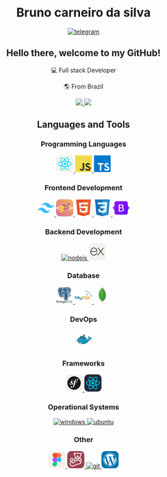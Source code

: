 <h1 align="center">Bruno carneiro da silva</h1>

<p align="center">
<a href="https://t.me/FosterBTC" target="_blank" rel="noreferrer"> <img src="https://img.shields.io/badge/Telegram-2CA5E0?style=for-the-badge&logo=telegram&logoColor=white" alt="telegram"/> </a>
</p>
<div align="center">
<h2 align="center">Hello there, welcome to my GitHub!</h2>
<div align="center">
<p>💻 Full stack Developer</p>
<p>🌎 From Brazil</p>
</div>
<div>
  <a href="https://github.com/bruno-carneiro-da-silva">
  <img height="180em" src="https://github-readme-stats.vercel.app/api?username=bruno-carneiro-da-silva&show_icons=true&theme=tokyonight&include_all_commits=true&count_private=true"/>
  <img height="180em" src="https://github-readme-stats.vercel.app/api/top-langs/?username=bruno-carneiro-da-silva&layout=compact&langs_count=10&theme=tokyonight"/>
</div>
  </a>
</div>

<h2 align="center">Languages and Tools</h2>

<h3 align="center">Programming Languages</h3>
<p align="center">
<a href="https://react.dev/" target="_blank" rel="noreferrer"> <img src="https://github.com/tandpfun/skill-icons/blob/main/icons/React-Light.svg" alt="react" width="40" height="40"/> </a>
<a href="https://developer.mozilla.org/en-US/docs/Web/JavaScript" target="_blank" rel="noreferrer"> <img src="https://raw.githubusercontent.com/devicons/devicon/master/icons/javascript/javascript-original.svg" alt="javascript" width="40" height="40"/> </a>
<a href="https://www.typescriptlang.org/" target="_blank" rel="noreferrer"><img src="https://github.com/devicons/devicon/blob/master/icons/typescript/typescript-original.svg" alt="typescript" width="40" height="40"/></a>
</p>

<h3 align="center">Frontend Development</h3>
<p align="center">
<a href="https://tailwindcss.com/" target="_blank" rel="noreferrer"> <img src="https://github.com/devicons/devicon/blob/master/icons/tailwindcss/tailwindcss-original.svg" alt="tailwind" width="40" height="40"/> </a>
<a href="https://styled-components.com/" target="_blank" rel="noreferrer"> <img src="https://github.com/tandpfun/skill-icons/blob/main/icons/StyledComponents.svg" alt="styled-components" width="40" height="40"/> </a>
<a href="https://developer.mozilla.org/en-US/docs/Web/HTML" target="_blank" rel="noreferrer"> <img src="https://raw.githubusercontent.com/devicons/devicon/1119b9f84c0290e0f0b38982099a2bd027a48bf1/icons/html5/html5-original.svg" alt="html5" width="40" height="40"/> </a>  
<a href="https://developer.mozilla.org/en-US/docs/Web/CSS" target="_blank" rel="noreferrer"> <img src="https://raw.githubusercontent.com/devicons/devicon/1119b9f84c0290e0f0b38982099a2bd027a48bf1/icons/css3/css3-original.svg" alt="css" width="40" height="40"/> </a>
<a href="https://getbootstrap.com/" target="_blank" rel="noreferrer"> <img src="https://raw.githubusercontent.com/devicons/devicon/1119b9f84c0290e0f0b38982099a2bd027a48bf1/icons/bootstrap/bootstrap-original.svg" alt="bootstrap" width="40" height="40"/> </a>
</p>

<h3 align="center">Backend Development</h3>
<p align="center">
<a href="https://nodejs.org/en/" target="_blank" rel="noreferrer"> <img src="https://cdn.jsdelivr.net/gh/devicons/devicon/icons/nodejs/nodejs-original-wordmark.svg" alt="nodejs" width="40" height="40"/> </a> 
<a href="https://expressjs.com/" target="_blank" rel="noreferrer"> <img src="https://github.com/tandpfun/skill-icons/blob/main/icons/ExpressJS-Light.svg" alt="express" width="40" height="40"/> </a>
</p>

<h3 align="center">Database</h3>
<p align="center">
<a href="https://www.postgresql.org" target="_blank" rel="noreferrer"> <img src="https://raw.githubusercontent.com/devicons/devicon/master/icons/postgresql/postgresql-original-wordmark.svg" alt="postgresql" width="40" height="40"/> </a> 
<a href="https://www.mysql.com/" target="_blank" rel="noreferrer"> <img src="https://raw.githubusercontent.com/devicons/devicon/master/icons/mysql/mysql-original-wordmark.svg" alt="mysql" width="40" height="40"/> </a>
<a href="https://www.mongodb.com/pt-br" target="_blank" rel="noreferrer"> <img src="https://github.com/devicons/devicon/blob/master/icons/mongodb/mongodb-original.svg" alt="mongodb" width="40" height="40"/> </a>
</p>

<h3 align="center">DevOps</h3>
<p align="center">
<a href="https://www.docker.com/" target="_blank" rel="noreferrer"> <img src="https://github.com/devicons/devicon/blob/master/icons/docker/docker-original.svg?short_path=bbeaed2" alt="aws" width="40" height="40"/> </a>
</p>

<h3 align="center">Frameworks</h3>
<p align="center">
<a href="https://symfony.com/" target="_blank" rel="noreferrer"> <img src="https://github.com/tandpfun/skill-icons/blob/main/icons/Symfony-Light.svg?short_path=2a3345d" alt="symfony" width="40" height="40"/> 
<a href="https://reactnative.dev/" target="_blank" rel="noreferrer"> <img src="https://github.com/tandpfun/skill-icons/blob/main/icons/React-Dark.svg" alt="react-native" width="40" height="40"/> </a>
  
</p>
  
<h3 align="center">Operational Systems</h3>
<p align="center">
<a href="https://www.microsoft.com/" target="_blank" rel="noreferrer"> <img src="https://cdn.jsdelivr.net/gh/devicons/devicon/icons/windows8/windows8-original.svg" alt="windows" width="40" height="40"/> </a>
<a href="https://ubuntu.com/" target="_blank" rel="noreferrer"> <img src="https://www.vectorlogo.zone/logos/ubuntu/ubuntu-icon.svg" alt="ubuntu" width="40" height="40"/> </a>
</p>

<h3 align="center">Other</h3>
<p align="center">
<a href="https://www.figma.com/" target="_blank" rel="noreferrer"> <img src="https://github.com/tandpfun/skill-icons/blob/main/icons/Figma-Light.svg" alt="figma" width="40" height="40"/> </a>
<a href="https:https://jestjs.io/pt-BR/docs/getting-started" target="_blank" rel="noreferrer"> <img src="https://github.com/tandpfun/skill-icons/blob/main/icons/Jest.svg" alt="jest" width="40" height="40"/> </a>
<a href="https:/git-scm.com/" target="_blank" rel="noreferrer"> <img src="https://www.vectorlogo.zone/logos/git-scm/git-scm-icon.svg" alt="git" width="40" height="40"/> </a>
<a href="https://wordpress.com/" target="_blank" rel="noreferrer"> <img src="https://github.com/tandpfun/skill-icons/blob/main/icons/Wordpress.svg" alt="wordpress" width="40" height="40"/> </a>
</p>
  

  
  
